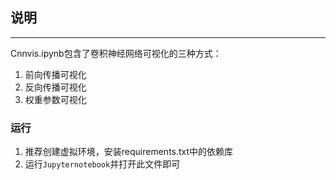 ## 说明
---
Cnnvis.ipynb包含了卷积神经网络可视化的三种方式：
1. 前向传播可视化
2. 反向传播可视化
3. 权重参数可视化

### 运行
1. 推荐创建虚拟环境，安装requirements.txt中的依赖库
2. 运行`Jupyternotebook`并打开此文件即可
